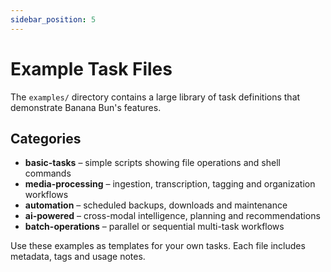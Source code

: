 ```yaml
---
sidebar_position: 5
---
```


# Example Task Files

The `examples/` directory contains a large library of task definitions that demonstrate Banana Bun's features.

## Categories

- **basic-tasks** – simple scripts showing file operations and shell commands
- **media-processing** – ingestion, transcription, tagging and organization workflows
- **automation** – scheduled backups, downloads and maintenance
- **ai-powered** – cross-modal intelligence, planning and recommendations
- **batch-operations** – parallel or sequential multi-task workflows

Use these examples as templates for your own tasks. Each file includes metadata, tags and usage notes.
